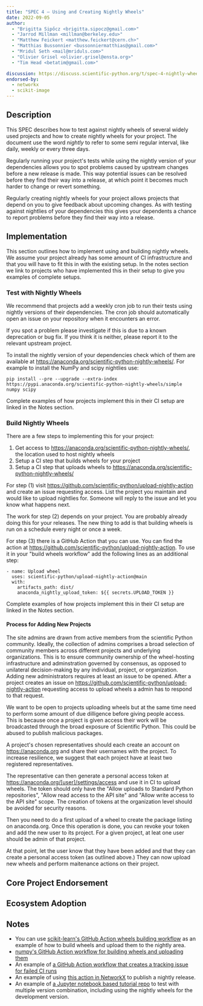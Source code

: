 ```yaml
---
title: "SPEC 4 — Using and Creating Nightly Wheels"
date: 2022-09-05
author:
  - "Brigitta Sipőcz <brigitta.sipocz@gmail.com>"
  - "Jarrod Millman <millman@berkeley.edu>"
  - "Matthew Feickert <matthew.feickert@cern.ch>"
  - "Matthias Bussonnier <bussonniermatthias@gmail.com>"
  - "Mridul Seth <mail@mriduls.com>"
  - "Olivier Grisel <olivier.grisel@ensta.org>"
  - "Tim Head <betatim@gmail.com>"

discussion: https://discuss.scientific-python.org/t/spec-4-nightly-wheels/474
endorsed-by:
  - networkx
  - scikit-image
---
```


## Description

<!--
Briefly and clearly describe the proposal.
Explain the general need and the advantages of this specific proposal.
If relevant, include examples of how the new functionality would be used,
intended use-cases, and pseudo-code illustrating its use.
-->

This SPEC describes how to test against nightly wheels of several widely used
projects and how to create nightly wheels for your project. The document use the word
_nightly_ to refer to some semi regular interval, like daily, weekly or every three days.

Regularly running your project's tests while using the nightly version of your
dependencies allows you to spot problems caused by upstream changes before a new release
is made. This way potential issues can be resolved before they find their way
into a release, at which point it becomes much harder to change or revert
something.

Regularly creating nightly wheels for your project allows projects that depend on
you to give feedback about upcoming changes. As with testing against nightlies of
your dependencies this gives your dependents a chance to report problems before they
find their way into a release.

## Implementation

This section outlines how to implement using and building nightly wheels. We assume your
project already has some amount of CI infrastructure and that you will have to fit this
in with the existing setup. In the notes section we link to projects who have implemented
this in their setup to give you examples of complete setups.

### Test with Nightly Wheels

We recommend that projects add a weekly cron job to run their tests using nightly versions
of their dependencies. The cron job should automatically open an issue on your repository
when it encounters an error.

If you spot a problem please investigate if this is due to a known deprecation or
bug fix. If you think it is neither, please report it to the relevant upstream project.

To install the nightly version of your dependencies check which of them are available
at https://anaconda.org/scientific-python-nightly-wheels/. For example to install the NumPy and scipy nightlies use:

```
pip install --pre --upgrade --extra-index https://pypi.anaconda.org/scientific-python-nightly-wheels/simple numpy scipy
```

Complete examples of how projects implement this in their CI setup are linked in the Notes section.

### Build Nightly Wheels

There are a few steps to implementing this for your project:

1. Get access to https://anaconda.org/scientific-python-nightly-wheels/, the location used to host nightly wheels
2. Setup a CI step that builds wheels for your project
3. Setup a CI step that uploads wheels to https://anaconda.org/scientific-python-nightly-wheels/

For step (1) visit https://github.com/scientific-python/upload-nightly-action and create an issue
requesting access. List the project you maintain and would like to upload nightlies for. Someone
will reply to the issue and let you know what happens next.

The work for step (2) depends on your project. You are probably already doing this for your
releases. The new thing to add is that building wheels is run on a schedule every night or
once a week.

For step (3) there is a GitHub Action that you can use. You can find the action at
https://github.com/scientific-python/upload-nightly-action. To use it in your "build wheels
workflow" add the following lines as an additional step:

```
- name: Upload wheel
  uses: scientific-python/upload-nightly-action@main
  with:
    artifacts_path: dist/
    anaconda_nightly_upload_token: ${{ secrets.UPLOAD_TOKEN }}
```

Complete examples of how projects implement this in their CI setup are linked in the Notes section.

#### Process for Adding New Projects

The site admins are drawn from active members from the scientific Python community.
Ideally, the collection of admins comprises a broad selection of community
members across different projects and underlying organizations.
This is to ensure community ownership of the wheel-hosting infrastructure and
adminstration governed by consensus, as opposed to unilateral
decision-making by any individual, project, or organization.
Adding new administrators requires at least an issue to be opened.
After a project creates an issue on https://github.com/scientific-python/upload-nightly-action
requesting access to upload wheels a admin has to respond to that request.

We want to be open to projects uploading wheels but at the same time need to perform some
amount of due dilligence before giving people access. This is because once a project is given
access their work will be broadcasted through the broad exposure of Scientific Python. This
could be abused to publish malicious packages.

A project's chosen representatives should each create an
account on https://anaconda.org and share their usernames with the
project.
To increase resilience, we suggest that each project have at least two registered
representatives.

The representative can then generate a personal access token at
https://anaconda.org/[user]/settings/access and use it in CI to upload
wheels.
The token should only have the "Allow uploads to Standard Python repositories",
"Allow read access to the API site" and "Allow write access to the API site" scope.
The creation of tokens at the organization level should be avoided for security reasons.

Then you need to do a first upload of a wheel to create the package listing on anaconda.org.
Once this operation is done, you can revoke your token and add the new user to its project.
For a given project, at leat one user should be admin of that project.

At that point, let the user know that they have been added and that they can create a personal
access token (as outlined above.) They can now upload new wheels and perform maitenance
actions on their project.

## Core Project Endorsement

<!--
Discuss what it means for a core project to endorse this SPEC.
-->

## Ecosystem Adoption

<!--
Discuss what it means for a project to adopt this SPEC.
-->

## Notes

<!--
Include a bulleted list of annotated links, comments,
and other ancillary information as needed.
-->

- You can use [scikit-learn's GitHub Action wheels building workflow](https://github.com/scikit-learn/scikit-learn/blob/f034f57b1ad7bc5a7a5dd342543cea30c85e74ff/.github/workflows/wheels.yml)
  as an example of how to build wheels and upload them to the nightly area.
- [numpy's GitHub Action workflow for building wheels and uploading them](https://github.com/numpy/numpy/blob/cc0abd768575d7f9e862de0b4912af27f6e9690d/.github/workflows/wheels.yml)
- An example of [a GitHub Action workflow that creates a tracking issue for failed CI runs](https://github.com/scikit-learn/scikit-learn/blob/689efe2f25356aa674bd0090f44b0914aae4d3a3/.github/workflows/update_tracking_issue.yml)
- An example of using [this action in NetworkX](https://github.com/networkx/networkx/blob/main/.github/workflows/nightly.yml) to publish a nightly release.
- An example of [a Jupyter notebook based tutorial repo](https://github.com/numpy/numpy-tutorials/blob/main/tox.ini) to test with multiple version combination, including using the nightly wheels for the development version.
